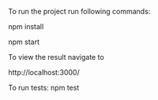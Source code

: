 To run the project run following commands:

npm install

npm start

To view the result navigate to

http://localhost:3000/

To run tests: npm test
